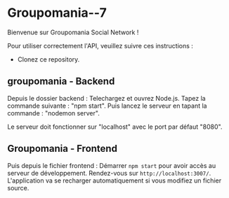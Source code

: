# Groupomania--7

Bienvenue sur Groupomania Social Network ! 

Pour utiliser correctement l'API, veuillez suivre ces instructions :

 - Clonez ce repository. 

 ## groupomania - Backend
Depuis le dossier backend :
Telechargez et ouvrez Node.js. 
Tapez la commande suivante : "npm start". Puis lancez le serveur en tapant la commande : "nodemon server".

Le serveur doit fonctionner sur "localhost" avec le port par défaut "8080".

## Groupomania - Frontend
Puis depuis le fichier frontend :
Démarrer `npm start` pour avoir accès au serveur de développement. 
Rendez-vous sur `http://localhost:3007/`. 
L'application va se recharger automatiquement si vous modifiez un fichier source.
